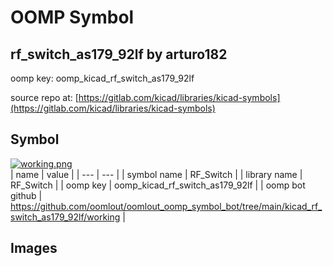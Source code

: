 # OOMP Symbol  
## rf_switch_as179_92lf  by arturo182  
  
oomp key: oomp_kicad_rf_switch_as179_92lf  
  
source repo at: [https://gitlab.com/kicad/libraries/kicad-symbols](https://gitlab.com/kicad/libraries/kicad-symbols)  
## Symbol  
  
[![working.png](working_600.png)](working.png)  
| name | value | 
| --- | --- | 
| symbol name | RF_Switch | 
| library name | RF_Switch | 
| oomp key | oomp_kicad_rf_switch_as179_92lf | 
| oomp bot github | https://github.com/oomlout/oomlout_oomp_symbol_bot/tree/main/kicad_rf_switch_as179_92lf/working | 
## Images  
